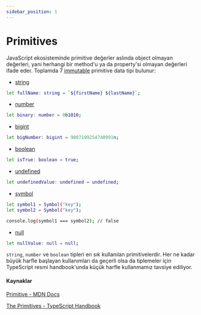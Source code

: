 ```yaml
---
sidebar_position: 1
---
```


# Primitives

JavaScript ekosisteminde primitive değerler aslında object olmayan değerleri, yani herhangi bir method'u ya da property'si olmayan değerleri ifade eder. Toplamda 7 [immutable](https://developer.mozilla.org/en-US/docs/Glossary/Immutable) primitive data tipi bulunur:
* [string](https://developer.mozilla.org/en-US/docs/Glossary/String)

```bash
let fullName: string = `${firstName} ${lastName}`;
```

* [number](https://developer.mozilla.org/en-US/docs/Glossary/Number)

```bash
let binary: number = 0b1010;
```

* [bigint](https://developer.mozilla.org/en-US/docs/Glossary/BigInt)

```bash
let bigNumber: bigint = 9007199254740991n;
```

* [boolean](https://developer.mozilla.org/en-US/docs/Glossary/Boolean)

```bash
let isTrue: boolean = true;
```

* [undefined](https://developer.mozilla.org/en-US/docs/Glossary/Undefined)

```bash
let undefinedValue: undefined = undefined;
```

* [symbol](https://developer.mozilla.org/en-US/docs/Web/JavaScript/Reference/Global_Objects/Symbol)

```bash
let symbol1 = Symbol("key");
let symbol2 = Symbol("key");

console.log(symbol1 === symbol2); // false 
```

* [null](https://developer.mozilla.org/en-US/docs/Glossary/Null)

```bash
let nullValue: null = null;
```


`string`, `number` ve `boolean` tipleri en sık kullanılan primitivelerdir. Her ne kadar büyük harfle başlayan kullanımları da geçerli olsa da tiplemeler için TypeScript resmi handbook'unda küçük harfle kullanmamız tavsiye ediliyor.  

#### Kaynaklar
[Primitive - MDN Docs](https://developer.mozilla.org/en-US/docs/Glossary/Primitive)

[The Primitives - TypeScript Handbook](https://developer.mozilla.org/en-US/docs/Glossary/Null)